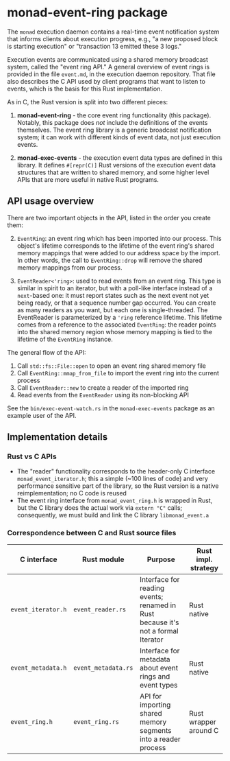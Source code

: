 # monad-event-ring package

The `monad` execution daemon contains a real-time event notification system
that informs clients about execution progress, e.g., "a new proposed block is
starting execution" or "transaction 13 emitted these 3 logs."

Execution events are communicated using a shared memory broadcast system,
called the "event ring API." A general overview of event rings is provided in
the file `event.md`, in the execution daemon repository. That file also
describes the C API used by client programs that want to listen to events,
which is the basis for this Rust implementation.

As in C, the Rust version is split into two different pieces:

1. __monad-event-ring__ - the core event ring functionality (this package).
   Notably, this package does _not_ include the definitions of the events
   themselves. The event ring library is a generic broadcast notification
   system; it can work with different kinds of event data, not just execution
   events.

2. __monad-exec-events__ - the execution event data types are defined in this
   library. It defines `#[repr(C)]` Rust versions of the execution event data
   structures that are written to shared memory, and some higher level APIs
   that are more useful in native Rust programs.

## API usage overview

There are two important objects in the API, listed in the order you create
them:

2. `EventRing`: an event ring which has been imported into our process. This
   object's lifetime corresponds to the lifetime of the event ring's shared
   memory mappings that were added to our address space by the import. In
   other words, the call to `EventRing::drop` will remove the shared memory
   mappings from our process.

3. `EventReader<'ring>`: used to read events from an event ring. This type is
   similar in spirit to an iterator, but with a poll-like interface instead of
   a `next`-based one: it must report states such as the next event not yet
   being ready, or that a sequence number gap occurred. You can create as many
   readers as you want, but each one is single-threaded. The EventReader is
   parameterized by a `'ring` reference lifetime. This lifetime comes from
   a reference to the associated `EventRing`: the reader points into the
   shared memory region whose memory mapping is tied to the lifetime of the
   `EventRing` instance.

The general flow of the API:

1. Call `std::fs::File::open` to open an event ring shared memory file
2. Call `EventRing::mmap_from_file` to import the event ring into the current
   process
3. Call `EventReader::new` to create a reader of the imported ring
4. Read events from the `EventReader` using its non-blocking API

See the `bin/exec-event-watch.rs` in the `monad-exec-events` package as an
example user of the API.

## Implementation details

### Rust vs C APIs

- The "reader" functionality corresponds to the header-only C interface
  `monad_event_iterator.h`; this a simple (~100 lines of code) and very
  performance sensitive part of the library, so the Rust version is a
  native reimplementation; no C code is reused
- The event ring interface from `monad_event_ring.h` is wrapped in Rust,
  but the C library does the actual work via `extern "C"` calls;
  consequently, we must build and link the C library `libmonad_event.a`

### Correspondence between C and Rust source files

C interface             | Rust module              | Purpose                                                                            | Rust impl. strategy
----------------------- |--------------------------|------------------------------------------------------------------------------------| ---
`event_iterator.h`      | `event_reader.rs`        | Interface for reading events; renamed in Rust because it's not a formal Iterator   | Rust native
`event_metadata.h`      | `event_metadata.rs`      | Interface for metadata about event rings and event types                           | Rust native
`event_ring.h`          | `event_ring.rs`          | API for importing shared memory segments into a reader process                     | Rust wrapper around C
